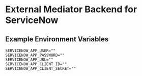 # External Mediator Backend for ServiceNow

## Example Environment Variables

```.env
SERVICENOW_APP_USER=""
SERVICENOW_APP_PASSWORD=""
SERVICENOW_APP_URL=""
SERVICENOW_APP_CLIENT_ID=""
SERVICENOW_APP_CLIENT_SECRET=""
```
